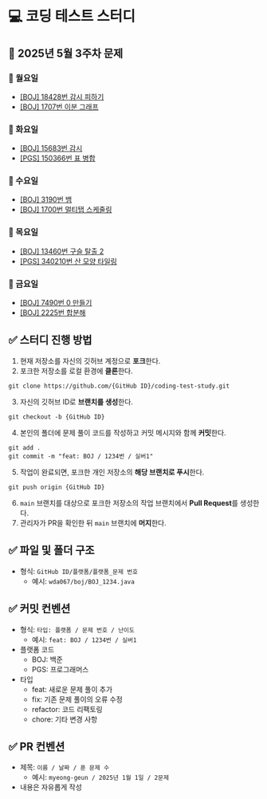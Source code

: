 # 💻 코딩 테스트 스터디
## 📅 2025년 5월 3주차 문제

### 📌 월요일  
- [[BOJ] 18428번 감시 피하기](https://www.acmicpc.net/problem/18428)  
- [[BOJ] 1707번 이분 그래프](https://www.acmicpc.net/problem/1707)  

### 📌 화요일  
- [[BOJ] 15683번 감시](https://www.acmicpc.net/problem/15683)  
- [[PGS] 150366번 표 병합](https://school.programmers.co.kr/learn/courses/30/lessons/150366)  

### 📌 수요일  
- [[BOJ] 3190번 뱀](https://www.acmicpc.net/problem/3190)  
- [[BOJ] 1700번 멀티탭 스케줄링](https://www.acmicpc.net/problem/1700)  

### 📌 목요일  
- [[BOJ] 13460번 구슬 탈출 2](https://www.acmicpc.net/problem/13460)  
- [[PGS] 340210번 산 모양 타일링](https://school.programmers.co.kr/learn/courses/30/lessons/340210)  

### 📌 금요일  
- [[BOJ] 7490번 0 만들기](https://www.acmicpc.net/problem/7490)  
- [[BOJ] 2225번 합분해](https://www.acmicpc.net/problem/2225)  

## ✅ 스터디 진행 방법
1. 현재 저장소를 자신의 깃허브 계정으로 **포크**한다.
2. 포크한 저장소를 로컬 환경에 **클론**한다.
```
git clone https://github.com/{GitHub ID}/coding-test-study.git
```
3. 자신의 깃허브 ID로 **브랜치를 생성**한다.
```
git checkout -b {GitHub ID}
```
4. 본인의 폴더에 문제 풀이 코드를 작성하고 커밋 메시지와 함께 **커밋**한다.
```
git add .
git commit -m "feat: BOJ / 1234번 / 실버1"
```
5. 작업이 완료되면, 포크한 개인 저장소의 **해당 브랜치로 푸시**한다.
```
git push origin {GitHub ID}
```
6. `main` 브랜치를 대상으로 포크한 저장소의 작업 브랜치에서 **Pull Request**를 생성한다.
7. 관리자가 PR을 확인한 뒤 `main` 브랜치에 **머지**한다.

## ✅ 파일 및 폴더 구조
- 형식: `GitHub ID/플랫폼/플랫폼_문제 번호`
  - 예시: `wda067/boj/BOJ_1234.java`

## ✅ 커밋 컨벤션
- 형식: `타입: 플랫폼 / 문제 번호 / 난이도`
  - 예시: `feat: BOJ / 1234번 / 실버1`
- 플랫폼 코드
  - BOJ: 백준
  - PGS: 프로그래머스
- 타입
  - feat: 새로운 문제 풀이 추가
  - fix: 기존 문제 풀이의 오류 수정
  - refactor: 코드 리팩토링
  - chore: 기타 변경 사항

## ✅ PR 컨벤션
- 제목: `이름 / 날짜 / 푼 문제 수`
  - 예시: `myeong-geun / 2025년 1월 1일 / 2문제`
- 내용은 자유롭게 작성
